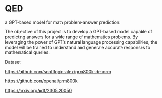 # QED

a GPT-based model for math problem-answer prediction:

The objective of this project is to develop a GPT-based model capable of predicting answers for a wide range of mathematics problems. By leveraging the power of GPT’s natural language processing capabilities, the model will be trained to understand and generate accurate responses to mathematical queries.


Dataset: 

https://github.com/scottlogic-alex/prm800k-denorm

https://github.com/openai/prm800k

https://arxiv.org/pdf/2305.20050

